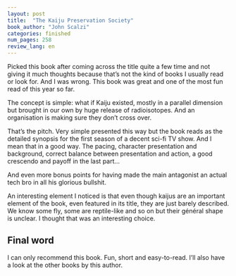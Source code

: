 ```yaml
---
layout: post
title:  "The Kaiju Preservation Society"
book_author: "John Scalzi"
categories: finished
num_pages: 258
review_lang: en
---
```


Picked this book after coming across the title quite a few time and not giving it much thoughts because that’s not the kind of books I usually read or look for. And I was wrong. This book was great and one of the most fun read of this year so far.

The concept is simple: what if Kaiju existed, mostly in a parallel dimension but brought in our own by huge release of radioisotopes. And an organisation is making sure they don’t cross over.

That’s the pitch. Very simple presented this way but the book reads as the detailed synopsis for the first season of a decent sci-fi TV show. And I mean that in a good way. The pacing, character presentation and background, correct balance between presentation and action, a good crescendo and payoff in the last part…

And even more bonus points for having made the main antagonist an actual tech bro in all his glorious bullshit.

An interesting element I noticed is that even though kaijus are an important element of the book, even featured in its title, they are just barely described. We know some fly, some are reptile-like and so on but their général shape is unclear. I thought that was an interesting choice.

## Final word

I can only recommend this book. Fun, short and easy-to-read.
I’ll also have a look at the other books by this author.
